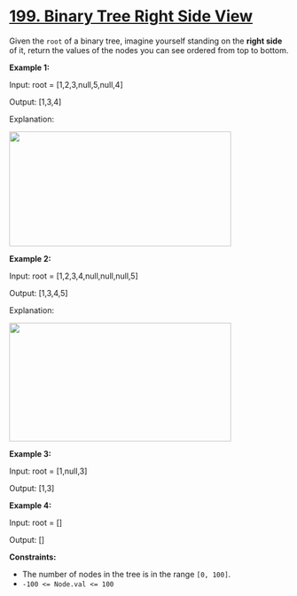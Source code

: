 # [199. Binary Tree Right Side View](https://leetcode.com/problems/binary-tree-right-side-view/description/?envType=study-plan-v2&envId=top-interview-150)

Given the `root` of a binary tree, imagine yourself standing on the **right side** of it, return the values of the nodes you can see ordered from top to bottom.

**Example 1:**

<div class="example-block">
Input: root = [1,2,3,null,5,null,4]

Output: [1,3,4]

Explanation:

<img alt="" src="https://assets.leetcode.com/uploads/2024/11/24/tmpd5jn43fs-1.png" style="width: 400px; height: 207px;">

**Example 2:**

<div class="example-block">
Input: root = [1,2,3,4,null,null,null,5]

Output: [1,3,4,5]

Explanation:

<img alt="" src="https://assets.leetcode.com/uploads/2024/11/24/tmpkpe40xeh-1.png" style="width: 400px; height: 214px;">

**Example 3:**

<div class="example-block">
Input: root = [1,null,3]

Output: [1,3]

**Example 4:**

<div class="example-block">
Input: root = []

Output: []

**Constraints:**

- The number of nodes in the tree is in the range `[0, 100]`.
- `-100 <= Node.val <= 100`
